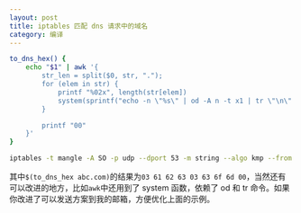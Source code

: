 ```yaml
---
layout: post
title: iptables 匹配 dns 请求中的域名
category: 编译
---
```


```bash
to_dns_hex() {
    echo "$1" | awk '{
        str_len = split($0, str, ".");
        for (elem in str) {
            printf "%02x", length(str[elem])
            system(sprintf("echo -n \"%s\" | od -A n -t x1 | tr \"\n\" \" \"", str[elem]))
        }

        printf "00"
    }'
}

iptables -t mangle -A SO -p udp --dport 53 -m string --algo kmp --from 28 --to 100 --hex-string "|$(to_dns_hex abc.com)|" -j ACCEPT
```

其中`$(to_dns_hex abc.com)`的结果为`03 61 62 63 03 63 6f 6d 00`，当然还有可以改进的地方，比如`awk`中还用到了 system 函数，依赖了 od 和 tr 命令。如果你改进了可以发送方案到我的邮箱，方便优化上面的示例。
